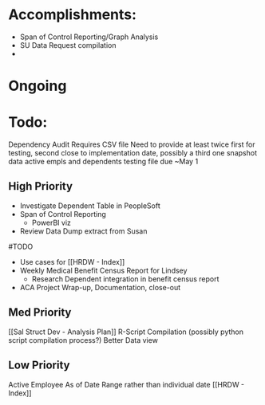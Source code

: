 # Accomplishments:

- Span of Control Reporting/Graph Analysis
- SU Data Request compilation
- 
# Ongoing

# Todo:

Dependency Audit
	Requires CSV file
	Need to provide at least twice
	first for testing,
	second close to implementation date,
	possibly a third one
	snapshot data
	active empls and dependents
	testing file due ~May 1
	

## High Priority
- Investigate Dependent Table in PeopleSoft
- Span of Control Reporting
	- PowerBI viz
- Review Data Dump extract from Susan

#TODO 
- Use cases for [[HRDW - Index]]
- Weekly Medical Benefit Census Report for Lindsey
	- Research Dependent integration in benefit census report
- ACA Project Wrap-up, Documentation, close-out
## Med Priority
[[Sal Struct Dev - Analysis Plan]]
R-Script Compilation (possibly python script compilation process?)
Better Data view

## Low Priority
Active Employee As of Date Range rather than individual date
[[HRDW - Index]]


